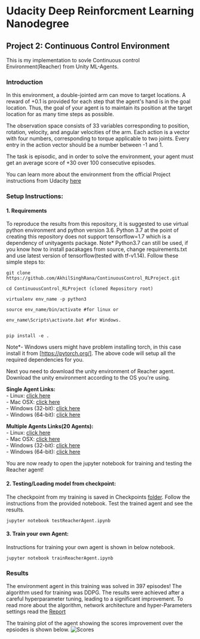 # Udacity Deep Reinforcment Learning Nanodegree 
## Project 2: Continuous Control Environment
 This is my implementation to sovle Continuous control Environment(Reacher) from Unity ML-Agents.

### Introduction

In this environment, a double-jointed arm can move to target locations. A reward of +0.1 is provided for each step that the agent's hand is in the goal location. Thus, the goal of your agent is to maintain its position at the target location for as many time steps as possible.

The observation space consists of 33 variables corresponding to position, rotation, velocity, and angular velocities of the arm. Each action is a vector with four numbers, corresponding to torque applicable to two joints. Every entry in the action vector should be a number between -1 and 1.


The task is episodic, and in order to solve the environment,  your agent must get an average score of +30 over 100 consecutive episodes.

You can learn more about the environment from the official Project instructions from Udacity [here](https://github.com/udacity/deep-reinforcement-learning/tree/master/p1_navigation)

### Setup Instructions:
#### 1. Requirements

To reproduce the results from this repository, it is suggested to use virtual python environment and python version 3.6. Python 3.7 at the point of creating this repository does not support tensorflow=1.7 which is a dependency of unityagents package. Note* Python3.7 can still be used, if you know how to install pacakages from source, change requirements.txt and use latest version of tensorflow(tested with tf-v1.14). Follow these simple steps to:

```shell
git clone https://github.com/AkhilSinghRana/ContinuousControl_RLProject.git

cd ContinuousControl_RLProject (cloned Repository root)

virtualenv env_name -p python3

source env_name/bin/activate #for linux or

env_name\Scripts\activate.bat #for Windows.


pip install -e .

 ```

Note*- Windows users might have problem installing torch, in this case install it from [https://pytorch.org/].
The above code will setup all the required dependencies for you. 

Next you need to download the unity environment of Reacher agent. Download the unity environment according to the OS you're using.
   
   **Single Agent Links:** <br />
    - Linux: [click here](https://s3-us-west-1.amazonaws.com/udacity-drlnd/P2/Reacher/one_agent/Reacher_Linux.zip) <br />
    - Mac OSX: [click here](https://s3-us-west-1.amazonaws.com/udacity-drlnd/P2/Reacher/one_agent/Reacher.app.zip) <br />
    - Windows (32-bit): [click here](https://s3-us-west-1.amazonaws.com/udacity-drlnd/P2/Reacher/one_agent/Reacher_Windows_x86.zip) <br />
    - Windows (64-bit): [click here](https://s3-us-west-1.amazonaws.com/udacity-drlnd/P2/Reacher/one_agent/Reacher_Windows_x86_64.zip) <br />
   
   **Multiple Agents Links(20 Agents):** <br />
    - Linux: [click here](https://s3-us-west-1.amazonaws.com/udacity-drlnd/P2/Reacher/Reacher_Linux.zip) <br />
    - Mac OSX: [click here](https://s3-us-west-1.amazonaws.com/udacity-drlnd/P2/Reacher/Reacher.app.zip) <br />
    - Windows (32-bit): [click here](https://s3-us-west-1.amazonaws.com/udacity-drlnd/P2/Reacher/Reacher_Windows_x86.zip) <br />
    - Windows (64-bit): [click here](https://s3-us-west-1.amazonaws.com/udacity-drlnd/P2/Reacher/Reacher_Windows_x86_64.zip) <br />
    
You are now ready to open the jupyter notebook for training and testing the Reacher agent!

#### 2. Testing/Loading model from checkpoint:

The checkpoint from my training is saved in Checkpoints [folder](./Checkpoints). Follow the instructions from the provided notebook. Test the trained agent and see the results.

``` jupyter notebook testReacherAgent.ipynb ```

#### 3. Train your own Agent:

Instructions for training your own agent is shown in below notebook.

``` jupyter notebook trainReacherAgent.ipynb  ```
 


### Results

The environment agent in this training was solved in 397 episodes! The algorithm used for training was DDPG. The results were achieved after a careful hyperparameter tuning, leading to a significant improvement. To read more about the algorithm, network architecture and hyper-Parameters settings read the [Report](./Report.pdf)

The training plot of the agent showing the scores improvement over the epsiodes is shown below.
![Scores](./Results/ScoresPlot.png) 

